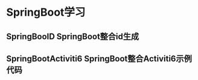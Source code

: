 # SpringBoot学习
## SpringBooID  SpringBoot整合id生成
## SpringBootActiviti6  SpringBoot整合Activiti6示例代码



